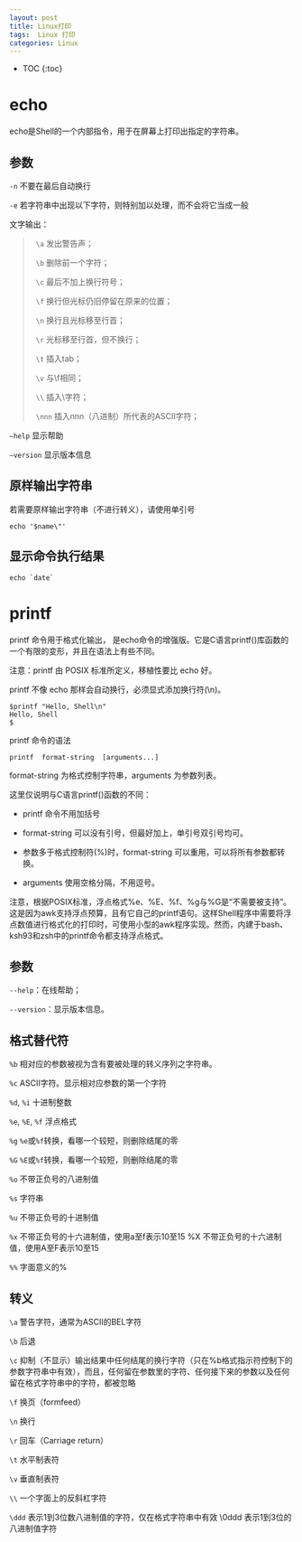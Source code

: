 ```yaml
---
layout: post
title: Linux打印
tags:  Linux 打印
categories: Linux
---
```



* TOC 
{:toc}

# echo

echo是Shell的一个内部指令，用于在屏幕上打印出指定的字符串。

## 参数

`-n` 不要在最后自动换行

`-e` 若字符串中出现以下字符，则特别加以处理，而不会将它当成一般

文字输出：
>` \a` 发出警告声；
>
>` \b` 删除前一个字符；
>
>` \c` 最后不加上换行符号；
>
>` \f` 换行但光标仍旧停留在原来的位置；
>
>` \n` 换行且光标移至行首；
>
>` \r` 光标移至行首，但不换行；
>
>` \t` 插入tab；
>
>` \v` 与\f相同；
>
>` \\` 插入\字符；
>
>` \nnn` 插入nnn（八进制）所代表的ASCII字符；

`–help` 显示帮助

`–version` 显示版本信息

## 原样输出字符串

若需要原样输出字符串（不进行转义），请使用单引号

    echo '$name\"'

## 显示命令执行结果

    echo `date`

# printf

printf 命令用于格式化输出， 是echo命令的增强版。它是C语言printf()库函数的一个有限的变形，并且在语法上有些不同。

注意：printf 由 POSIX 标准所定义，移植性要比 echo 好。

printf 不像 echo 那样会自动换行，必须显式添加换行符(\n)。

    $printf "Hello, Shell\n"
    Hello, Shell
    $

printf 命令的语法

`printf  format-string  [arguments...]`

format-string 为格式控制字符串，arguments 为参数列表。

这里仅说明与C语言printf()函数的不同：

* printf 命令不用加括号

* format-string 可以没有引号，但最好加上，单引号双引号均可。

* 参数多于格式控制符(%)时，format-string 可以重用，可以将所有参数都转换。

* arguments 使用空格分隔，不用逗号。

注意，根据POSIX标准，浮点格式%e、%E、%f、%g与%G是“不需要被支持”。这是因为awk支持浮点预算，且有它自己的printf语句。这样Shell程序中需要将浮点数值进行格式化的打印时，可使用小型的awk程序实现。然而，内建于bash、ksh93和zsh中的printf命令都支持浮点格式。

## 参数

`--help`：在线帮助；

`--version`：显示版本信息。

## 格式替代符

`%b` 相对应的参数被视为含有要被处理的转义序列之字符串。

`%c` ASCII字符。显示相对应参数的第一个字符

`%d`, `%i` 十进制整数

`%e`, `%E`, `%f` 浮点格式

`%g` `%e`或`%f`转换，看哪一个较短，则删除结尾的零

`%G` `%E`或`%f`转换，看哪一个较短，则删除结尾的零

`%o` 不带正负号的八进制值

`%s` 字符串

`%u` 不带正负号的十进制值

`%x` 不带正负号的十六进制值，使用a至f表示10至15 %X 不带正负号的十六进制值，使用A至F表示10至15

`%%` 字面意义的%

## 转义

`\a` 警告字符，通常为ASCII的BEL字符

`\b` 后退


`\c` 抑制（不显示）输出结果中任何结尾的换行字符（只在%b格式指示符控制下的参数字符串中有效），而且，任何留在参数里的字符、任何接下来的参数以及任何留在格式字符串中的字符，都被忽略

`\f` 换页（formfeed）

`\n` 换行

`\r` 回车（Carriage return）

`\t` 水平制表符

`\v` 垂直制表符

`\\` 一个字面上的反斜杠字符

`\ddd` 表示1到3位数八进制值的字符，仅在格式字符串中有效 \0ddd 表示1到3位的八进制值字符